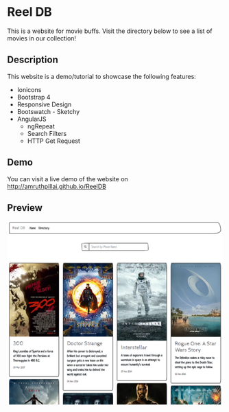 # Reel DB
This is a website for movie buffs. Visit the directory below to see a list of movies in our collection!

## Description
This website is a demo/tutorial to showcase the following features:
* Ionicons
* Bootstrap 4
* Responsive Design
* Bootswatch - Sketchy
* AngularJS
  - ngRepeat
  - Search Filters
  - HTTP Get Request
  
## Demo
You can visit a live demo of the website on http://amruthpillai.github.io/ReelDB

## Preview
<img src="img/screenshot.png" />
